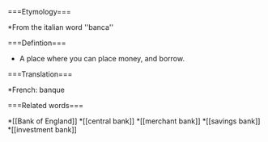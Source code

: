 ===Etymology===

*From the italian word  ''banca''

===Defintion===

* A place where you can place money, and borrow.

===Translation===

*French: banque

===Related words===

*[[Bank of England]]
*[[central bank]]
*[[merchant bank]]
*[[savings bank]]
*[[investment bank]]